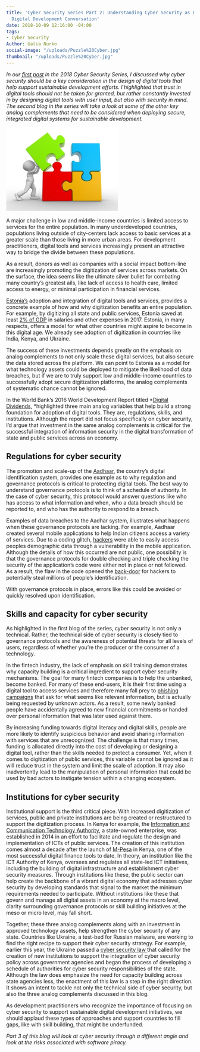 ```yaml
---
title: 'Cyber Security Series Part 2: Understanding Cyber Security as Part of the
  Digital Development Conversation'
date: 2018-10-09 12:16:00 -04:00
tags:
- Cyber Security
Author: Galia Nurko
social-image: "/uploads/Puzzle%20Cyber.jpg"
thumbnail: "/uploads/Puzzle%20Cyber.jpg"
---
```


*In our [first post](https://dai-global-digital.com/cybersecurity-series-part-1-trust-is-why-cyber-security-matters-to-digital-development.html?utm_source=related-box) in the 2018 Cyber Security Series, I discussed why cyber security should be a key consideration in the design of digital tools that help support sustainable development efforts. I highlighted that trust in digital tools should not be taken for granted, but rather constantly invested in by designing digital tools with user input, but also with security in mind. The second blog in the series will take a look at some of the other key analog complements that need to be considered when deploying secure, integrated digital systems for sustainable development.*

![Puzzle Cyber.jpg](/uploads/Puzzle%20Cyber.jpg)

A major challenge in low and middle-income countries is limited access to services for the entire population. In many underdeveloped countries, populations living outside of city-centers lack access to basic services at a greater scale than those living in more urban areas. For development practitioners, digital tools and services increasingly present an attractive way to bridge the divide between these populations.

As a result, donors as well as companies with a social impact bottom-line are increasingly promoting the digitization of services across markets. On the surface, the idea seems like the ultimate silver bullet for combating many country’s greatest ails, like lack of access to health care, limited access to energy, or minimal participation in financial services.

[Estonia’s](https://www.newyorker.com/magazine/2017/12/18/estonia-the-digital-republic) adoption and integration of digital tools and services, provides a concrete example of how and why digitization benefits an entire population. For example, by digitizing all state and public services, Estonia saved at least [2% of GDP](https://www.newyorker.com/magazine/2017/12/18/estonia-the-digital-republic) in salaries and other expenses in 2017. Estonia, in many respects, offers a model for what other countries might aspire to become in this digital age. We already see adoption of digitization in countries like India, Kenya, and Ukraine.

The success of these investments depends greatly on the emphasis on analog complements to not only scale these digital services, but also secure the data stored across the platform. We can point to Estonia as a model for what technology assets could be deployed to mitigate the likelihood of data breaches, but if we are to truly support low and middle-income countries to successfully adopt secure digitization platforms, the analog complements of systematic chance cannot be ignored.

In the World Bank’s 2016 World Development Report titled *[Digital Dividends](http://documents.worldbank.org/curated/en/896971468194972881/pdf/102725-PUB-Replacement-PUBLIC.pdf), *highlighted three main analog variables that help build a strong foundation for adoption of digital tools. They are, regulations, skills, and institutions. Although the report did not focus specifically on cyber security, I’d argue that investment in the same analog complements is critical for the successful integration of information security in the digital transformation of state and public services across an economy.

## Regulations for cyber security

The promotion and scale-up of the [Aadhaar](https://uidai.gov.in/about-uidai/about-uidai.html), the country’s digital identification system, provides one example as to why regulation and governance protocols is critical to protecting digital tools. The best way to understand governance protocols is to think of a schedule of authority. In the case of cyber security, this protocol would answer questions like who has access to what information and when, who a data breach should be reported to, and who has the authority to respond to a breach.

Examples of data breaches to the Aadhar system, illustrates what happens when these governance protocols are lacking. For example, Aadhaar created several mobile applications to help Indian citizens access a variety of services. Due to a coding glitch, [hackers](https://www.firstpost.com/tech/news-analysis/aadhaar-security-breaches-here-are-the-major-untoward-incidents-that-have-happened-with-aadhaar-and-what-was-actually-affected-4300349.html) were able to easily access peoples demographic data through a vulnerability in the mobile application. Although the details of how this occurred are not public, one possibility is that the governance protocols for double checking and triple checking the security of the application’s code were either not in place or not followed. As a result, the flaw in the code opened the [back-door](https://www.firstpost.com/tech/business/twitter-user-highlights-potential-security-flaws-in-uidais-maadhaar-app-for-android-devices-user-data-could-be-compromised-4298719.html) for hackers to potentially steal millions of people’s identification.

With governance protocols in place, errors like this could be avoided or quickly resolved upon identification.

## Skills and capacity for cyber security

As highlighted in the first blog of the series, cyber security is not only a technical. Rather, the technical side of cyber security is closely tied to governance protocols and the awareness of potential threats for all levels of users, regardless of whether you’re the producer or the consumer of a technology.

In the fintech industry, the lack of emphasis on skill training demonstrates why capacity building is a critical ingredient to support cyber security mechanisms. The goal for many fintech companies is to help the unbanked, become banked. For many of these end-users, it is their first time using a digital tool to access services and therefore many fall prey to [phishing campaigns](http://www.cgap.org/blog/4-cyber-attacks-threaten-financial-inclusion) that ask for what seems like relevant information, but is actually being requested by unknown actors. As a result, some newly banked people have accidentally agreed to new financial commitments or handed over personal information that was later used against them.

By increasing funding towards digital literacy and digital skills, people are more likely to identify suspicious behavior and avoid sharing information with services that are unrecognized. The challenge is that many times, funding is allocated directly into the cost of developing or designing a digital tool, rather than the skills needed to protect a consumer. Yet, when it comes to digitization of public services, this variable cannot be ignored as it will reduce trust in the system and limit the scale of adoption. It may also inadvertently lead to the manipulation of personal information that could be used by bad actors to instigate tension within a changing ecosystem.

## Institutions for cyber security

Institutional support is the third critical piece. With increased digitization of services, public and private institutions are being created or restructured to support the digitization process. In Kenya for example, the [Information and Communication Technology Authority](http://icta.go.ke/who-we-are/), a state-owned enterprise, was established in 2014 in an effort to facilitate and regulate the design and implementation of ICTs of public services. The creation of this institution comes almost a decade after the launch of [M-Pesa](https://www.investopedia.com/terms/m/mpesa.asp) in Kenya, one of the most successful digital finance tools to date. In theory, an institution like the ICT Authority of Kenya, oversees and regulates all state-led ICT initiatives, including the building of digital infrastructure and establishment cyber security measures. Through institutions like these, the public sector can help create the backbone of a vibrant digital economy that addresses cyber security by developing standards that signal to the market the minimum requirements needed to participate. Without institutions like these that govern and manage all digital assets in an economy at the macro level, clarity surrounding governance protocols or skill building initiatives at the meso or micro level, may fall short.

Together, these three analog complements along with an investment in approved technology assets, help strengthen the cyber security of any state. Countries like Ukraine, a test-bed for Russian malware, are working to find the right recipe to support their cyber security strategy. For example, earlier this year, the Ukraine passed a [cyber security law ](https://www.kyivpost.com/ukraine-politics/112-ua-ukraines-cybersecurity-law-comes-effect.html)that called for the creation of new institutions to support the integration of cyber security policy across government agencies and began the process of developing a schedule of authorities for cyber security responsibilities of the state. Although the law does emphasize the need for capacity building across state agencies less, the enactment of this law is a step in the right direction. It shows an intent to tackle not only the technical side of cyber security, but also the three analog complements discussed in this blog.

As development practitioners who recognize the importance of focusing on cyber security to support sustainable digital development initiatives, we should applaud these types of approaches and support countries to fill gaps, like with skill building, that might be underfunded.

*Part 3 of this blog will look at cyber security through a different angle and look at the risks associated with software piracy.*